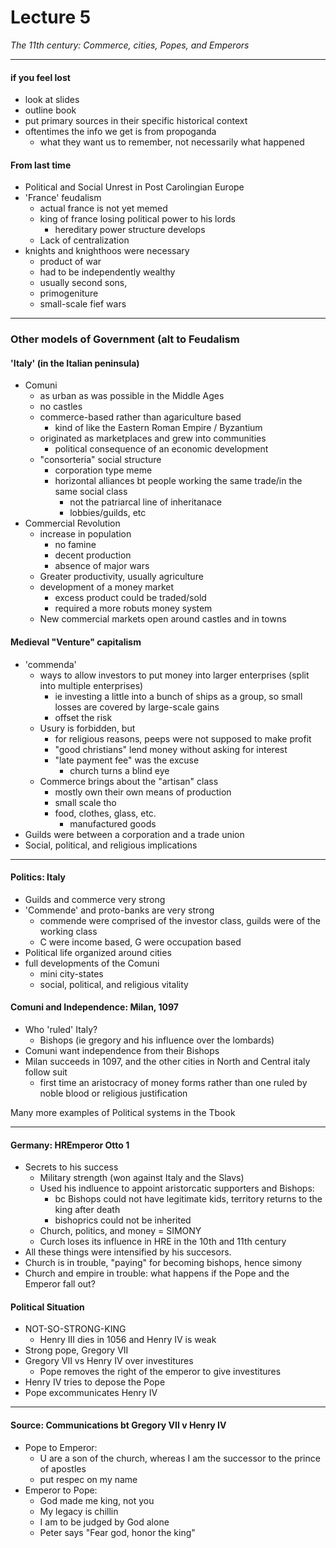 <h1>Lecture 5</h1>

_The 11th century: Commerce, cities, Popes, and Emperors_

---

<h4>if you feel lost</h4>

  * look at slides
  * outline book
  * put primary sources in their specific historical context
  * oftentimes the info we get is from propoganda
      - what they want us to remember, not necessarily what happened

<h4>From last time</h4>

  * Political and Social Unrest in Post Carolingian Europe
  * 'France' feudalism
      - actual france is not yet memed
      - king of france losing political power to his lords
          + hereditary power structure develops
      - Lack of centralization
  * knights and knighthoos were necessary
      - product of war
      - had to be independently wealthy
      - usually second sons, 
      - primogeniture
      - small-scale fief wars

---

<h3>Other models of Government (alt to Feudalism</h3>

<h4>'Italy' (in the Italian peninsula)</h4>

  * Comuni
      - as urban as was possible in the Middle Ages
      - no castles
      - commerce-based rather than agariculture based
          + kind of like the Eastern Roman Empire / Byzantium
      - originated as marketplaces and grew into communities
          + political consequence of an economic development
      - "consorteria" social structure
          + corporation type meme
          + horizontal alliances bt people working the same trade/in the same social class
              * not the patriarcal line of inheritanace
              * lobbies/guilds, etc
  * Commercial Revolution
      - increase in population
          + no famine
          + decent production
          + absence of major wars
      - Greater productivity, usually agriculture
      - development of a money market
          + excess product could be traded/sold
          + required a more robuts money system
      - New commercial markets open around castles and in towns

<h4>Medieval "Venture" capitalism</h4>

  * 'commenda'
      - ways to allow investors to put money into larger enterprises (split into multiple enterprises)
          + ie investing a little into a bunch of ships as a group, so small losses are covered by large-scale gains
          + offset the risk
      - Usury is forbidden, but  
          + for religious reasons, peeps were not supposed to make profit
          + "good christians" lend money without asking for interest
          + "late payment fee" was the excuse
              * church turns a blind eye
      - Commerce brings about the "artisan" class
          + mostly own their own means of production
          + small scale tho
          + food, clothes, glass, etc.
              * manufactured goods
  * Guilds were between a corporation and a trade union
  * Social, political, and religious implications

---

<h4>Politics: Italy</h4>

  * Guilds and commerce very strong
  * 'Commende' and proto-banks are very strong
      - commende were comprised of the investor class, guilds were of the working class
      - C were income based, G were occupation based
  * Political life organized around cities
  * full developments of the Comuni
      - mini city-states
      - social, political, and religious vitality

<h4>Comuni and Independence: Milan, 1097</h4> 

  * Who 'ruled' Italy?
      - Bishops (ie gregory and his influence over the lombards)
  * Comuni want independence from their Bishops
  * Milan succeeds in 1097, and the other cities in North and Central italy follow suit
      - first time an aristocracy of money forms rather than one ruled by noble blood or religious justification

Many more examples of Political systems in the Tbook

---

<h4>Germany: HREmperor Otto 1</h4>

  * Secrets to his success
      - Military strength (won against Italy and the Slavs)
      - Used his indluence to appoint aristorcatic supporters and Bishops:
          + bc Bishops could not have legitimate kids, territory returns to the king after death
          + bishoprics could not be inherited
      - Church, politics, and money = SIMONY
      - Curch loses its influence in HRE in the 10th and 11th century
  * All these things were intensified by his succesors.
  * Church is in trouble, "paying" for becoming bishops, hence simony
  * Church and empire in trouble: what happens if the Pope and the Emperor fall out?

<h4>Political Situation</h4>

  * NOT-SO-STRONG-KING
      - Henry III dies in 1056 and Henry IV is weak
  * Strong pope, Gregory VII
  * Gregory VII vs Henry IV over investitures
      - Pope removes the right of the emperor to give investitures
  * Henry IV tries to depose the Pope
  * Pope excommunicates Henry IV

---

<h4>Source: Communications bt Gregory VII v Henry IV</h4>

  * Pope to Emperor:
      - U are a son of the church, whereas I am the successor to the prince of apostles
      - put respec on my name
  * Emperor to Pope:
      - God made me king, not you
      - My legacy is chillin
      - I am to be judged by God alone
      - Peter says "Fear god, honor the king"